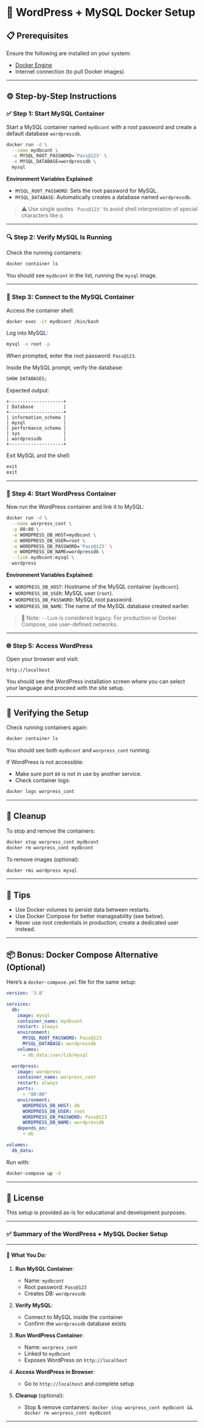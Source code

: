# 🐳 WordPress + MySQL Docker Setup 

## 📋 Prerequisites

Ensure the following are installed on your system:

- [Docker Engine](https://docs.docker.com/get-docker/)
- Internet connection (to pull Docker images)

---

## ⚙️ Step-by-Step Instructions

### ✅ Step 1: Start MySQL Container

Start a MySQL container named `mydbcont` with a root password and create a default database `wordpressdb`.

```bash
docker run -d \
  --name mydbcont \
  -e MYSQL_ROOT_PASSWORD='Pass@123' \
  -e MYSQL_DATABASE=wordpressdb \
  mysql
````

**Environment Variables Explained:**

* `MYSQL_ROOT_PASSWORD`: Sets the root password for MySQL.
* `MYSQL_DATABASE`: Automatically creates a database named `wordpressdb`.

> ⚠️ Use single quotes `'Pass@123'` to avoid shell interpretation of special characters like `@`.

---

### 🔍 Step 2: Verify MySQL Is Running

Check the running containers:

```bash
docker container ls
```

You should see `mydbcont` in the list, running the `mysql` image.

---

### 🐚 Step 3: Connect to the MySQL Container

Access the container shell:

```bash
docker exec -it mydbcont /bin/bash
```

Log into MySQL:

```bash
mysql -u root -p
```

When prompted, enter the root password: `Pass@123`.

Inside the MySQL prompt, verify the database:

```sql
SHOW DATABASES;
```

Expected output:

```
+--------------------+
| Database           |
+--------------------+
| information_schema |
| mysql              |
| performance_schema |
| sys                |
| wordpressdb        |
+--------------------+
```

Exit MySQL and the shell:

```sql
exit
exit
```

---

### 📝 Step 4: Start WordPress Container

Now run the WordPress container and link it to MySQL:

```bash
docker run -d \
  --name worpress_cont \
  -p 80:80 \
  -e WORDPRESS_DB_HOST=mydbcont \
  -e WORDPRESS_DB_USER=root \
  -e WORDPRESS_DB_PASSWORD='Pass@123' \
  -e WORDPRESS_DB_NAME=wordpressdb \
  --link mydbcont:mysql \
  wordpress
```

**Environment Variables Explained:**

* `WORDPRESS_DB_HOST`: Hostname of the MySQL container (`mydbcont`).
* `WORDPRESS_DB_USER`: MySQL user (`root`).
* `WORDPRESS_DB_PASSWORD`: MySQL root password.
* `WORDPRESS_DB_NAME`: The name of the MySQL database created earlier.

> 🧠 Note: `--link` is considered legacy. For production or Docker Compose, use user-defined networks.

---

### 🌐 Step 5: Access WordPress

Open your browser and visit:

```
http://localhost
```

You should see the WordPress installation screen where you can select your language and proceed with the site setup.

---

## 🧪 Verifying the Setup

Check running containers again:

```bash
docker container ls
```

You should see both `mydbcont` and `worpress_cont` running.

If WordPress is not accessible:

* Make sure port `80` is not in use by another service.
* Check container logs:

```bash
docker logs worpress_cont
```

---

## 🧹 Cleanup

To stop and remove the containers:

```bash
docker stop worpress_cont mydbcont
docker rm worpress_cont mydbcont
```

To remove images (optional):

```bash
docker rmi wordpress mysql
```

---

## 🧰 Tips

* Use Docker volumes to persist data between restarts.
* Use Docker Compose for better manageability (see below).
* Never use root credentials in production; create a dedicated user instead.

---

## 📦 Bonus: Docker Compose Alternative (Optional)

Here’s a `docker-compose.yml` file for the same setup:

```yaml
version: '3.8'

services:
  db:
    image: mysql
    container_name: mydbcont
    restart: always
    environment:
      MYSQL_ROOT_PASSWORD: Pass@123
      MYSQL_DATABASE: wordpressdb
    volumes:
      - db_data:/var/lib/mysql

  wordpress:
    image: wordpress
    container_name: worpress_cont
    restart: always
    ports:
      - "80:80"
    environment:
      WORDPRESS_DB_HOST: db
      WORDPRESS_DB_USER: root
      WORDPRESS_DB_PASSWORD: Pass@123
      WORDPRESS_DB_NAME: wordpressdb
    depends_on:
      - db

volumes:
  db_data:
```

Run with:

```bash
docker-compose up -d
```

---

## 📄 License

This setup is provided as-is for educational and development purposes.

---
### ✅ Summary of the WordPress + MySQL Docker Setup
---

#### 🔧 What You Do:

1. **Run MySQL Container**:

   * Name: `mydbcont`
   * Root password: `Pass@123`
   * Creates DB: `wordpressdb`

2. **Verify MySQL**:

   * Connect to MySQL inside the container
   * Confirm the `wordpressdb` database exists

3. **Run WordPress Container**:

   * Name: `worpress_cont`
   * Linked to `mydbcont`
   * Exposes WordPress on `http://localhost`

4. **Access WordPress in Browser**:

   * Go to `http://localhost` and complete setup

5. **Cleanup** (optional):

   * Stop & remove containers:
     `docker stop worpress_cont mydbcont && docker rm worpress_cont mydbcont`

---


